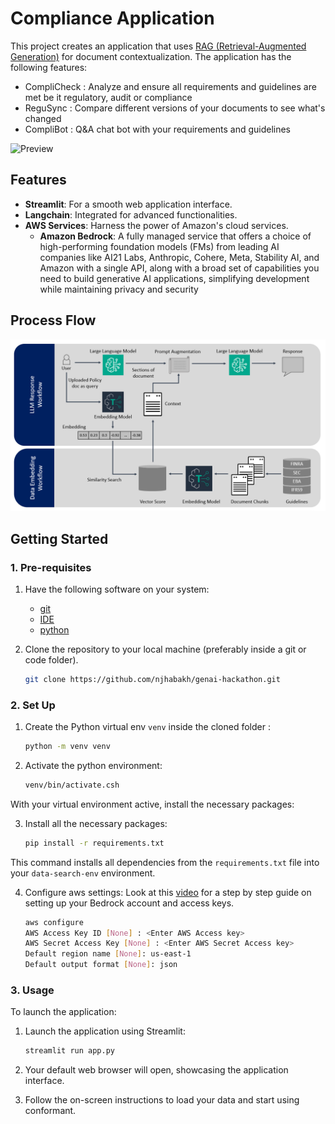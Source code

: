 # **Compliance Application** 

This project creates an application that uses [RAG (Retrieval-Augmented Generation)](https://aws.amazon.com/what-is/retrieval-augmented-generation/) for document contextualization. The application has the following features:
- CompliCheck : Analyze and ensure all requirements and guidelines are met be it regulatory, audit or compliance
- ReguSync : Compare different versions of your documents to see what's changed
- CompliBot : Q&A chat bot with your requirements and guidelines



![Preview](conformant.gif)

## **Features** 

- **Streamlit**: For a smooth web application interface.
- **Langchain**: Integrated for advanced functionalities.
- **AWS Services**: Harness the power of Amazon's cloud services.
    - **Amazon Bedrock**: A fully managed service that offers a choice of high-performing foundation models (FMs) from leading AI companies like AI21 Labs, Anthropic, Cohere, Meta, Stability AI, and Amazon with a single API, along with a broad set of capabilities you need to build generative AI applications, simplifying development while maintaining privacy and security

## **Process Flow**
![Tech Stack](tech_stack.png)

## **Getting Started** 

### **1. Pre-requisites** 
1. Have the following software on your system:
    - [git](https://git-scm.com/download)
    - [IDE](https://code.visualstudio.com/download)
    - [python](https://www.python.org/downloads/)

2. Clone the repository to your local machine (preferably inside a git or code folder).
    ```bash
    git clone https://github.com/njhabakh/genai-hackathon.git
    ```

### **2. Set Up** 

1. Create the Python virtual env `venv` inside the cloned folder :
    ```bash
    python -m venv venv
    ```

2. Activate the python environment:
    ```bash
    venv/bin/activate.csh
    ```
With your virtual environment active, install the necessary packages:

3. Install all the necessary packages:
    ```bash
    pip install -r requirements.txt
    ```
This command installs all dependencies from the `requirements.txt` file into your `data-search-env` environment.

4. Configure aws settings:
Look at this [video](https://www.youtube.com/watch?v=2maPaQutcWs&t=95s) for a step by step guide on setting up your Bedrock account and access keys.
    ```bash
    aws configure 
    AWS Access Key ID [None] : <Enter AWS Access key>
    AWS Secret Access Key [None] : <Enter AWS Secret Access key>
    Default region name [None]: us-east-1
    Default output format [None]: json
    ```

### **3. Usage**

To launch the application:
1. Launch the application using Streamlit:
   ```bash
   streamlit run app.py 
   ```

2. Your default web browser will open, showcasing the application interface.

3. Follow the on-screen instructions to load your data and start using conformant.